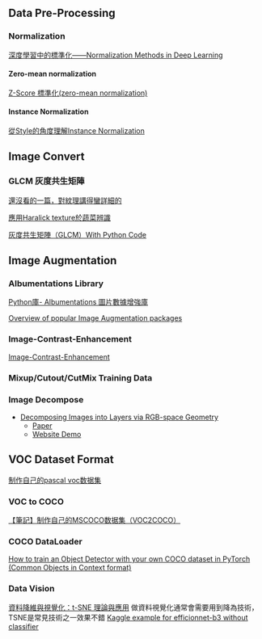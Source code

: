 ## Data Pre-Processing
### Normalization
[深度學習中的標準化——Normalization Methods in Deep Learning](https://zhuanlan.zhihu.com/p/142866736)
#### Zero-mean normalization
[Z-Score 標準化(zero-mean normalization)](https://zhuanlan.zhihu.com/p/32482328)

#### Instance Normalization
[從Style的角度理解Instance Normalization](https://zhuanlan.zhihu.com/p/57875010)

## Image Convert
### GLCM 灰度共生矩陣
[還沒看的一篇，對紋理講得蠻詳細的](https://www.itread01.com/content/1545348267.html)

[應用Haralick texture於蔬菜辨識](https://chtseng.wordpress.com/2017/03/17/%E6%87%89%E7%94%A8haralick-texture%E6%96%BC%E8%94%AC%E8%8F%9C%E8%BE%A8%E8%AD%98/)

[灰度共生矩陣（GLCM）With Python Code](https://blog.csdn.net/kmsj0x00/article/details/79463376)
## Image Augmentation
### Albumentations Library
[Python庫- Albumentations 圖片數據增強庫](https://www.aiuai.cn/aifarm422.html)

[Overview of popular Image Augmentation packages](https://www.kaggle.com/parulpandey/overview-of-popular-image-augmentation-packages)

### Image-Contrast-Enhancement
[Image-Contrast-Enhancement](https://github.com/AndyHuang1995/Image-Contrast-Enhancement)

### Mixup/Cutout/CutMix Training Data

### Image Decompose
- [Decomposing Images into Layers via RGB-space Geometry](https://cragl.cs.gmu.edu/singleimage/)
  - [Paper](https://cragl.cs.gmu.edu/singleimage/Decomposing%20Images%20into%20Layers%20via%20RGB-space%20Geometry%20(Tan%20et%20al%202016%20TOG).pdf)
  - [Website Demo](http://yig.github.io/image-rgb-in-3D/)
## VOC Dataset Format
[制作自己的pascal voc数据集](https://zhuanlan.zhihu.com/p/42980766)

### VOC to COCO
[【筆記】制作自己的MSCOCO数据集（VOC2COCO）](https://blog.csdn.net/csdn_zhishui/article/details/95074395)

### COCO DataLoader
[How to train an Object Detector with your own COCO dataset in PyTorch (Common Objects in Context format)   ](https://medium.com/fullstackai/how-to-train-an-object-detector-with-your-own-coco-dataset-in-pytorch-319e7090da5)

### Data Vision
[資料降維與視覺化：t-SNE 理論與應用](https://mropengate.blogspot.com/2019/06/t-sne.html)
做資料視覺化通常會需要用到降為技術，TSNE是常見技術之一效果不錯
[Kaggle example for efficionnet-b3 without classifier](https://www.kaggle.com/c/cassava-leaf-disease-classification/discussion/202017)